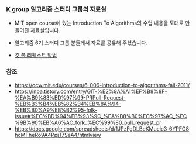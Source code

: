 ### K group 알고리즘 스터디 그룹의 자료실

- MIT open course에 있는 Introduction To Algorithms의 수업 내용을 토대로 만들어진 자료실입니다.
- 알고리즘 6기 스터디 그룹 분들께서 자료를 공유해 주셨습니다.

- [깃 풀 리퀘스트 방법](https://inpa.tistory.com/entry/GIT-%E2%9A%A1%EF%B8%8F-%EA%B9%83%ED%97%99-PRPull-Request-%EB%B3%B4%EB%82%B4%EB%8A%94-%EB%B0%A9%EB%B2%95-folk-issue#%EC%BD%94%EB%93%9C_%EA%B8%B0%EC%97%AC_%EC%9B%90%EB%A6%AC_fork_%EC%99%80_pull_request_pr)

### 참조

- https://ocw.mit.edu/courses/6-006-introduction-to-algorithms-fall-2011/
- https://inpa.tistory.com/entry/GIT-%E2%9A%A1%EF%B8%8F-%EA%B9%83%ED%97%99-PRPull-Request-%EB%B3%B4%EB%82%B4%EB%8A%94-%EB%B0%A9%EB%B2%95-folk-issue#%EC%BD%94%EB%93%9C_%EA%B8%B0%EC%97%AC_%EC%9B%90%EB%A6%AC_fork_%EC%99%80_pull_request_pr
- https://docs.google.com/spreadsheets/d/1JPzFgDLBeKMueic3_6YPFG8hcMTheRo9A4PpjT7SeA4/htmlview
